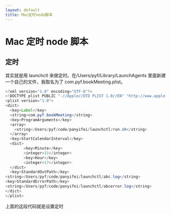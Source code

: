 ```yaml
---
layout: default
title: Mac定时node脚本
---
```


# Mac 定时 node 脚本

## 定时

其实就是用 launchctl 来做定时。在/Users/pyf/Library/LaunchAgents 里面新建一个自己的文件，我取名为了 com.pyf.bookMeeting.plist。

```java
<?xml version="1.0" encoding="UTF-8"?>
<!DOCTYPE plist PUBLIC "-//Apple//DTD PLIST 1.0//EN" "http://www.apple.com/DTDs/PropertyList-1.0.dtd">
<plist version="1.0">
<dict>
  <key>Label</key>
  <string>com.pyf.bookMeeting</string>
  <key>ProgramArguments</key>
  <array>
    <string>/Users/pyf/code/panyifei/launchctl/run.sh</string>
  </array>
  <key>StartCalendarInterval</key>
  <dict>
        <key>Minute</key>
        <integer>31</integer>
        <key>Hour</key>
        <integer>17</integer>
  </dict>
  <key>StandardOutPath</key>
<string>/Users/pyf/code/panyifei/launchctl/abc.log</string>
<key>StandardErrorPath</key>
<string>/Users/pyf/code/panyifei/launchctl/abcerror.log</string>
</dict>
</plist>
```

上面的这段代码就是设置定时
